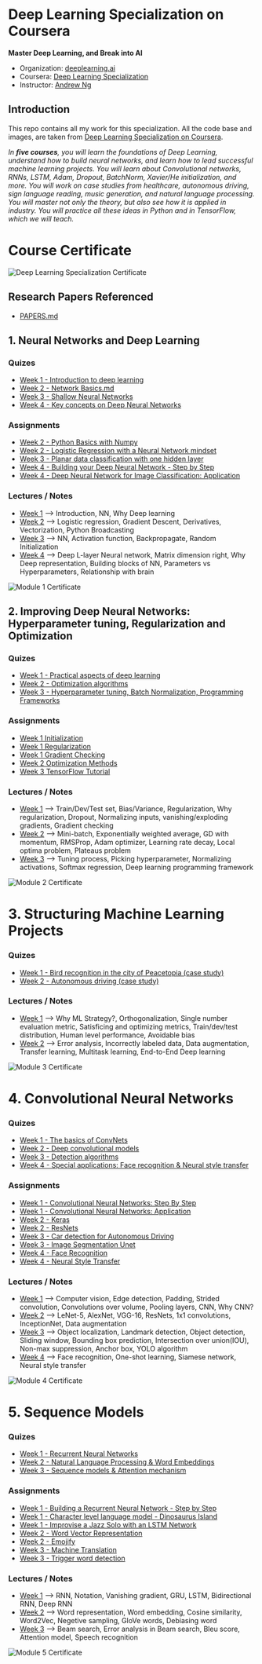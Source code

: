 # Deep Learning Specialization on Coursera
**Master Deep Learning, and Break into AI**

- Organization: [deeplearning.ai](https://www.deeplearning.ai)
- Coursera: [Deep Learning Specialization](https://www.coursera.org/specializations/deep-learning)
- Instructor: [Andrew Ng](http://www.andrewng.org/)


## Introduction

This repo contains all my work for this specialization. All the code base and images, are taken from [Deep Learning Specialization on Coursera](https://www.coursera.org/specializations/deep-learning).

*In **five courses**, you will learn the foundations of Deep Learning, understand how to build neural networks, and learn how to lead successful machine learning projects. You will learn about Convolutional networks, RNNs, LSTM, Adam, Dropout, BatchNorm, Xavier/He initialization, and more. You will work on case studies from healthcare, autonomous driving, sign language reading, music generation, and natural language processing. You will master not only the theory, but also see how it is applied in industry. You will practice all these ideas in Python and in TensorFlow, which we will teach.*


# Course Certificate

![Deep Learning Specialization Certificate](course_certificate.jpg)


## Research Papers Referenced
- [PAPERS.md](./PAPERS.md)


## 1. Neural Networks and Deep Learning

### Quizes

- [Week 1 - Introduction to deep learning](https://github.com/saqemlas/deep-learning-specialization/blob/main/1_NeuralNetworksAndDeepLearning/week_1/Quiz/Introduction_to_deep_learning.md)
- [Week 2 - Network Basics.md](https://github.com/saqemlas/deep-learning-specialization/blob/main/1_NeuralNetworksAndDeepLearning/week_2/Quiz/Neural_Network_Basics.md)
- [Week 3 - Shallow Neural Networks](https://github.com/saqemlas/deep-learning-specialization/blob/main/1_NeuralNetworksAndDeepLearning/week_3/Quiz/Shallow_neural_network.md)
- [Week 4 - Key concepts on Deep Neural Networks](https://github.com/saqemlas/deep-learning-specialization/blob/main/1_NeuralNetworksAndDeepLearning/week_4/Quiz/Key_concepts_on_Deep_Neural_Networks.md)

### Assignments

- [Week 2 - 
Python Basics with Numpy](https://github.com/saqemlas/deep-learning-specialization/blob/main/1_NeuralNetworksAndDeepLearning/week_2/Assignment/Python_Basics_with_Numpy.ipynb)
- [Week 2 - 
Logistic Regression with a Neural Network mindset](https://github.com/saqemlas/deep-learning-specialization/blob/main/1_NeuralNetworksAndDeepLearning/week_2/Assignment/Logistic_Regression_with_a_Neural_Network_mindset.ipynb)
- [Week 3 - Planar data classification with one hidden layer](https://github.com/saqemlas/deep-learning-specialization/blob/main/1_NeuralNetworksAndDeepLearning/week_3/Assignment/Planar_data_classification_with_onehidden_layer.ipynb)
- [Week 4 - Building your Deep Neural Network - Step by Step](https://github.com/saqemlas/deep-learning-specialization/blob/main/1_NeuralNetworksAndDeepLearning/week_4/Assignment/Building_your_Deep_Neural_Network_Step_by_Step.ipynb)
- [Week 4 - Deep Neural Network for Image Classification: Application](https://github.com/saqemlas/deep-learning-specialization/blob/main/1_NeuralNetworksAndDeepLearning/week_4/Assignment/Deep_Neural_Network_Application.ipynb)

### Lectures / Notes

- [Week 1](https://github.com/saqemlas/deep-learning-specialization/tree/main/1_NeuralNetworksAndDeepLearning/week_1/Notes) --> Introduction, NN, Why Deep learning
- [Week 2](https://github.com/saqemlas/deep-learning-specialization/tree/main/1_NeuralNetworksAndDeepLearning/week_2/Notes) --> Logistic regression, Gradient Descent, Derivatives, Vectorization, Python Broadcasting
- [Week 3](https://github.com/saqemlas/deep-learning-specialization/tree/main/1_NeuralNetworksAndDeepLearning/week_3/Notes) --> NN, Activation function, Backpropagate, Random Initialization
- [Week 4](https://github.com/saqemlas/deep-learning-specialization/tree/main/1_NeuralNetworksAndDeepLearning/week_4/Notes) --> Deep L-layer Neural network, Matrix dimension right, Why Deep representation, Building blocks of NN, Parameters vs Hyperparameters, Relationship with brain

![Module 1 Certificate](1_NeuralNetworksAndDeepLearning/module_1_certificate.jpg)


## 2. Improving Deep Neural Networks: Hyperparameter tuning, Regularization and Optimization

### Quizes

- [Week 1 - Practical aspects of deep learning](https://github.com/saqemlas/deep-learning-specialization/blob/main/2_ImprovingDeepNeuralNetworksHyperparameterTuningRegularizationAndOptimization/week_1/Quiz/Practical_aspects_of_deep_learning.md)
- [Week 2 - Optimization algorithms](https://github.com/saqemlas/deep-learning-specialization/blob/main/2_ImprovingDeepNeuralNetworksHyperparameterTuningRegularizationAndOptimization/week_2/Quiz/Optimization_algorithms.md)
- [Week 3 - Hyperparameter tuning, Batch Normalization, Programming Frameworks](https://github.com/saqemlas/deep-learning-specialization/blob/main/2_ImprovingDeepNeuralNetworksHyperparameterTuningRegularizationAndOptimization/week_3/Quiz/Hyperparameter_tuning_Batch_Normalization_Programming_Frameworks.md)

### Assignments

- [Week 1 Initialization](https://github.com/saqemlas/deep-learning-specialization/tree/main/2_ImprovingDeepNeuralNetworksHyperparameterTuningRegularizationAndOptimization/week_1/Assignment/Initialization.ipynb)
- [Week 1 Regularization](https://github.com/saqemlas/deep-learning-specialization/tree/main/2_ImprovingDeepNeuralNetworksHyperparameterTuningRegularizationAndOptimization/week_1/Assignment/Regularization.ipynb)
- [Week 1 Gradient Checking](https://github.com/saqemlas/deep-learning-specialization/tree/main/2_ImprovingDeepNeuralNetworksHyperparameterTuningRegularizationAndOptimization/week_1/Assignment/Gradient_Checking.ipynb)
- [Week 2 Optimization Methods](https://github.com/saqemlas/deep-learning-specialization/blob/main/2_ImprovingDeepNeuralNetworksHyperparameterTuningRegularizationAndOptimization/week_2/Assignment/Optimization_methods.ipynb)
- [Week 3 TensorFlow Tutorial](https://github.com/saqemlas/deep-learning-specialization/blob/main/2_ImprovingDeepNeuralNetworksHyperparameterTuningRegularizationAndOptimization/week_3/Assignment/TensorFlow_Tutorial.ipynb)

### Lectures / Notes

- [Week 1](https://github.com/saqemlas/deep-learning-specialization/tree/main/2_ImprovingDeepNeuralNetworksHyperparameterTuningRegularizationAndOptimization/week_1/Notes) --> Train/Dev/Test set, Bias/Variance, Regularization, Why regularization, Dropout, Normalizing inputs, vanishing/exploding gradients, Gradient checking
- [Week 2](https://github.com/saqemlas/deep-learning-specialization/tree/main/2_ImprovingDeepNeuralNetworksHyperparameterTuningRegularizationAndOptimization/week_2/Notes) --> Mini-batch, Exponentially weighted average, GD with momentum, RMSProp, Adam optimizer, Learning rate decay, Local optima problem, Plateaus problem
- [Week 3](https://github.com/saqemlas/deep-learning-specialization/tree/main/2_ImprovingDeepNeuralNetworksHyperparameterTuningRegularizationAndOptimization/week_3/Notes) --> Tuning process, Picking hyperparameter, Normalizing activations, Softmax regression, Deep learning programming framework 

![Module 2 Certificate](2_ImprovingDeepNeuralNetworksHyperparameterTuningRegularizationAndOptimization/module_2_certificate.jpg)


# 3. Structuring Machine Learning Projects

### Quizes

- [Week 1 - Bird recognition in the city of Peacetopia (case study)](https://github.com/saqemlas/deep-learning-specialization/blob/main/3_StructuringMachineLearningProjects/week_1/Quiz/Bird_recognition_in_the_city_of_Peacetopia.md)
- [Week 2 - Autonomous driving (case study)](https://github.com/saqemlas/deep-learning-specialization/blob/main/3_StructuringMachineLearningProjects/week_2/Quiz/Autonomous_driving.md)

### Lectures / Notes

- [Week 1](https://github.com/saqemlas/deep-learning-specialization/tree/main/3_StructuringMachineLearningProjects/week_1/Notes) --> Why ML Strategy?, Orthogonalization, Single number evaluation metric, Satisficing and optimizing metrics, Train/dev/test distribution, Human level performance, Avoidable bias
- [Week 2](https://github.com/saqemlas/deep-learning-specialization/tree/main/3_StructuringMachineLearningProjects/week_2/Notes) --> Error analysis, Incorrectly labeled data, Data augmentation, Transfer learning, Multitask learning, End-to-End Deep learning

![Module 3 Certificate](3_StructuringMachineLearningProjects/module_3_certificate.jpg)


# 4. Convolutional Neural Networks

### Quizes

- [Week 1 - The basics of ConvNets](https://github.com/saqemlas/deep-learning-specialization/blob/main/4_ConvolutionalNeuralNetworks/week_1/Quiz/The_basics_of_ConvNets.md)
- [Week 2 - Deep convolutional models](https://github.com/saqemlas/deep-learning-specialization/blob/main/4_ConvolutionalNeuralNetworks/week_2/Quiz/Deep_convolutional_models.md)
- [Week 3 - Detection algorithms](https://github.com/saqemlas/deep-learning-specialization/blob/main/4_ConvolutionalNeuralNetworks/week_3/Quiz/Detection_algorithms.md)
- [Week 4 - Special applications: Face recognition & Neural style transfer](https://github.com/saqemlas/deep-learning-specialization/blob/main/4_ConvolutionalNeuralNetworks/week_4/Quiz/Special_Applications:Face_Recognition_&_Neural_Style_Transfer.md)


### Assignments

- [Week 1 - Convolutional Neural Networks: Step By Step](https://github.com/saqemlas/deep-learning-specialization/blob/main/4_ConvolutionalNeuralNetworks/week_1/Assignment/Convolution_model_Step_by_Step.ipynb)
- [Week 1 - Convolutional Neural Networks: Application](https://github.com/saqemlas/deep-learning-specialization/blob/main/4_ConvolutionalNeuralNetworks/week_1/Assignment/Convolution_model_Application.ipynb)
- [Week 2 - Keras](https://github.com/saqemlas/deep-learning-specialization/blob/main/4_ConvolutionalNeuralNetworks/week_2/Assignment/Transfer_learning_with_MobileNet.ipynb)
- [Week 2 - ResNets](https://github.com/saqemlas/deep-learning-specialization/blob/main/4_ConvolutionalNeuralNetworks/week_2/Assignment/Residual_Networks.ipynb)
- [Week 3 - Car detection for Autonomous Driving](https://github.com/saqemlas/deep-learning-specialization/blob/main/4_ConvolutionalNeuralNetworks/week_3/Assignment/Autonomous_driving_application_Car_detection.ipynb)
- [Week 3 - Image Segmentation Unet](https://github.com/saqemlas/deep-learning-specialization/blob/main/4_ConvolutionalNeuralNetworks/week_3/Assignment/Image_segmentation_Unet.ipynb)
- [Week 4 - Face Recognition](https://github.com/saqemlas/deep-learning-specialization/blob/main/4_ConvolutionalNeuralNetworks/week_4/Assignment/Face_Recognition.ipynb)
- [Week 4 - Neural Style Transfer](https://github.com/saqemlas/deep-learning-specialization/blob/main/4_ConvolutionalNeuralNetworks/week_4/Assignment/Art_Generation_with_Neural_Style_Transfer.ipynb)

### Lectures / Notes

- [Week 1](https://github.com/saqemlas/deep-learning-specialization/tree/main/4_ConvolutionalNeuralNetworks/week_1/Lectures) --> Computer vision, Edge detection, Padding, Strided convolution, Convolutions over volume, Pooling layers, CNN, Why CNN?
- [Week 2](https://github.com/saqemlas/deep-learning-specialization/tree/main/4_ConvolutionalNeuralNetworks/week_2/Lectures) --> LeNet-5, AlexNet, VGG-16, ResNets, 1x1 convolutions, InceptionNet, Data augmentation
- [Week 3](https://github.com/saqemlas/deep-learning-specialization/tree/main/4_ConvolutionalNeuralNetworks/week_3/Lectures) --> Object localization, Landmark detection, Object detection, Sliding window, Bounding box prediction, Intersection over union(IOU), Non-max suppression, Anchor box, YOLO algorithm
- [Week 4](https://github.com/saqemlas/deep-learning-specialization/tree/main/4_ConvolutionalNeuralNetworks/week_4/Lectures) --> Face recognition, One-shot learning, Siamese network, Neural style transfer

![Module 4 Certificate](4_ConvolutionalNeuralNetworks/module_4_certificate.jpg)


# 5. Sequence Models

### Quizes

- [Week 1 - Recurrent Neural Networks](https://github.com/saqemlas/deep-learning-specialization/blob/main/5_SequenceModels/week_1/Quiz/Recurrent_Neural_Networks.md)
- [Week 2 - Natural Language Processing & Word Embeddings](https://github.com/saqemlas/deep-learning-specialization/blob/main/5_SequenceModels/week_2/Quiz/Natural_Language_Processing&Word_Embeddings.md)
- [Week 3 - Sequence models & Attention mechanism](https://github.com/saqemlas/deep-learning-specialization/blob/main/5_SequenceModels/week_3/Quiz/Sequence_models&Attention_mechanism.md)


### Assignments

- [Week 1 - Building a Recurrent Neural Network - Step by Step](https://github.com/saqemlas/deep-learning-specialization/blob/main/5_SequenceModels/week_1/Assignment/Building_a_Recurrent_Neural_Network_Step_by_Step.ipynb)
- [Week 1 - Character level language model - Dinosaurus Island](https://github.com/saqemlas/deep-learning-specialization/blob/main/5_SequenceModels/week_1/Assignment/Dinosaurus_Island_Character_level_language_model_final.ipynb)
- [Week 1 - Improvise a Jazz Solo with an LSTM Network](https://github.com/saqemlas/deep-learning-specialization/blob/main/5_SequenceModels/week_1/Assignment/Jazz_improvisation_with_LSTM/Improvise_a_Jazz_Solo_with_an_LSTM_Network.ipynb)
- [Week 2 - Word Vector Representation](https://github.com/saqemlas/deep-learning-specialization/blob/main/5_SequenceModels/week_2/Assignment/Word_Vector_Representation/Operations_on_word_vectors.ipynb)
- [Week 2 - Emojify](https://github.com/saqemlas/deep-learning-specialization/blob/main/5_SequenceModels/week_2/Assignment/Emojify.ipynb)
- [Week 3 - Machine Translation](https://github.com/saqemlas/deep-learning-specialization/blob/main/5_SequenceModels/week_3/Assignment/Neural_machine_translation_with_attention.ipynb)
- [Week 3 - Trigger word detection](https://github.com/saqemlas/deep-learning-specialization/blob/main/5_SequenceModels/week_3/Assignment/Trigger_word_detection.ipynb)


### Lectures / Notes

- [Week 1](https://github.com/saqemlas/deep-learning-specialization/tree/main/5_SequenceModels/week_1/Lectures) --> RNN, Notation, Vanishing gradient, GRU, LSTM, Bidirectional RNN, Deep RNN
- [Week 2](https://github.com/saqemlas/deep-learning-specialization/tree/main/5_SequenceModels/week_2/Lectures) --> Word representation, Word embedding, Cosine similarity, Word2Vec, Negetive sampling, GloVe words, Debiasing word
- [Week 3](https://github.com/saqemlas/deep-learning-specialization/tree/main/5_SequenceModels/week_3/Lectures) --> Beam search, Error analysis in Beam search, Bleu score, Attention model, Speech recognition

![Module 5 Certificate](5_SequenceModels/module_5_certificate.jpg)
